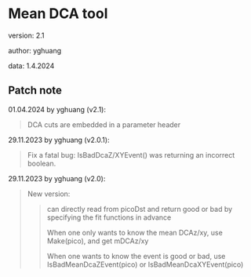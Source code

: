 # Mean DCA tool

version: 2.1

author: yghuang

data: 1.4.2024

## Patch note

01.04.2024 by yghuang (v2.1):

> DCA cuts are embedded in a parameter header

29.11.2023 by yghuang (v2.0.1):

> Fix a fatal bug: IsBadDcaZ/XYEvent() was returning an incorrect boolean.

29.11.2023 by yghuang (v2.0):

> New version:
>
>> can directly read from picoDst and return good or bad by specifying the fit functions in advance
>>
>> When one only wants to know the mean DCAz/xy, use Make(pico), and get mDCAz/xy
>>
>> When one wants to know the event is good or bad, use IsBadMeanDcaZEvent(pico) or IsBadMeanDcaXYEvent(pico)
